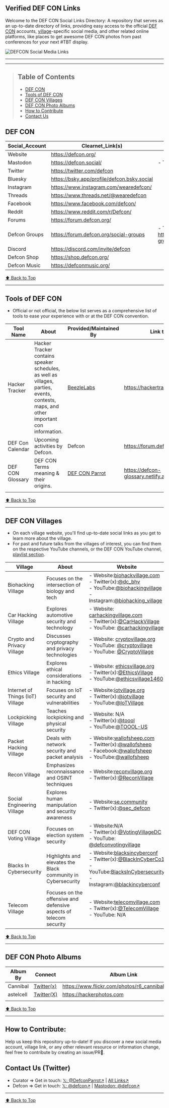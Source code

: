 ## Verified DEF CON Links

Welcome to the DEF CON Social Links Directory: A repository that serves as an up-to-date directory of links, providing easy access to the official [DEF CON](https://defcon.org) accounts, [village](https://defcon-glossary.netlify.app/)-specific social media, and other related online platforms, like places to get awesome DEF CON photos from past conferences for your next #TBT display.

![DEFCON Social Media Links](https://github.com/DefconParrot/Defcon-links/assets/30528167/db5b0c88-05be-4728-be7f-c90fd3c858f7)

---

---

> ## Table of Contents</h2></b>
>
> - [DEF CON](#def-con)
> - [Tools of DEF CON](#tools-of-def-con)
> - [DEF CON Villages](#def-con-villages)
> - [DEF CON Photo Albums](#def-con-photo-albums)
> - [How to Contribute](#how-to-contribute)
> - [Contact Us](#contact-us-twitter)

## DEF CON

| Social_Account | Clearnet_Link(s)                            | Specialized_Link(s)                                                                         |
| -------------- | ------------------------------------------- | ------------------------------------------------------------------------------------------- |
| Website        | https://defcon.org/                         |                                                                                             |
| Mastodon       | https://defcon.social/                      | - Tor: https://zpj4sjt4a5ah53s34utu2xhs7owdmgknc3xzvv6chpiodw5rdknkzbid.onion/              |
| Twitter        | https://twitter.com/defcon                  |                                                                                             |
| Bluesky        | https://bsky.app/profile/defcon.bsky.social |                                                                                             |
| Instagram      | https://www.instagram.com/wearedefcon/      |                                                                                             |
| Threads        | https://www.threads.net/@wearedefcon        |                                                                                             |
| Facebook       | https://www.facebook.com/defcon/            |                                                                                             |
| Reddit         | https://www.reddit.com/r/Defcon/            |                                                                                             |
| Forums         | https://forum.defcon.org/                   |                                                                                             |
| Defcon Groups  | https://forum.defcon.org/social-groups      | - Tor: https://ezdhgsy2aw7zg54z6dqsutrduhl22moami5zv2zt6urr6vub7gs6wfad.onion/social-groups |
| Discord        | https://discord.com/invite/defcon           |                                                                                             |
| Defcon Shop    | https://shop.defcon.org/                    |                                                                                             |
| Defcon Music   | https://defconmusic.org/                    |                                                                                             |


[⬆ Back to Top](#top)

---

## Tools of DEF CON

- Official or not official, the below list serves as a comprehensive list of tools to ease your experience with or at the DEF CON convention.

| Tool Name        | About                                                                                                                                     | Provided/Maintained By                           | Link to Tool                         |
| ---------------- | ----------------------------------------------------------------------------------------------------------------------------------------- | ------------------------------------------------ | ------------------------------------ |
| Hacker Tracker   | Hacker Tracker contains speaker schedules, as well as villages, parties, events, contests, maps, and other important con information. | [BeezleLabs](https://github.com/BeezleLabs)      | https://hackertracker.app/           |
| DEF Con Calendar | Upcoming activities by Defcon.                                                                                                            | Defcon                                           | https://forum.defcon.org/calendar    |
| DEF CON Glossary | DEF CON Terms meaning & their origins.                                                                                                    | [DEF CON Parrot](https://linktr.ee/defconparrot) | https://defcon-glossary.netlify.app/ |
|                  |                                                                                                                                           |                                                  |


[⬆ Back to Top](#top)

---

## DEF CON Villages

- On each village website, you'll find up-to-date social links as you get to learn more about the village.
- For past and future talks from the villages of interest, you can find them on the respective YouTube channels, or the DEF CON YouTube channel, [playlist section](https://www.youtube.com/@DEFCONConference/playlists).

| Village                          | About                                                              | Website                                                                                                                                                                                                                                                                                                                |
|----------------------------------|--------------------------------------------------------------------|------------------------------------------------------------------------------------------------------------------------------------------------------------------------------------------------------------------------------------------------------------------------------------------------------------------------|
| Biohacking Village               | Focuses on the intersection of biology and tech                    | - Website:[biohackvillage.com](https://www.biohackvillage.com/) <br> - Twitter(x):[@dc_bhv](http://twitter.com/dc_bhv) </br> - YouTube:[@biohackingvillage](http://youtube.com/biohackingvillage) <br> - Instagram:[@biohacking_village](https://www.instagram.com/biohacking_village/)                                |
| Car Hacking Village              | Explores automotive security and technology                        | - Website: [carhackingvillage.com](https://www.carhackingvillage.com/) <br> - Twitter(x):[@CarHackVillage](https://twitter.com/CarHackVillage/) <br> - YouTube: [@carhackingvillage](http://youtube.com/@carhackingvillage)                                                                                            |
| Crypto and Privacy Village       | Discusses cryptography and privacy technologies                    | - Website: [cryptovillage.org](https://cryptovillage.org/) <br> - YouTube: [@cryptovillage](https://twitter.com/cryptovillage) <br> - YouTube: [@CryptoVillage](https://www.youtube.com/@CryptoVillage)                                                                                                                |
| Ethics Village                   | Explores ethical considerations in hacking                         | - Website: [ethicsvillage.org](https://ethicsvillage.org/) <br> - Twitter(x):[@EthicsVillage](https://twitter.com/EthicsVillage) <br> - YouTube:[@ethicsvillage1460](https://www.youtube.com/@ethicsvillage1460)                                                                                                       |
| Internet of Things (IoT) Village | Focuses on IoT security and vulnerabilities                        | - Website:[iotvillage.org](https://www.iotvillage.org/) <br> - Twitter(x):[@iotvillage](https://twitter.com/iotvillage) <br> - YouTube:[@IoTVillage](https://www.youtube.com/c/IoTVillage/)                                                                                                                            |
| Lockpicking Village              | Teaches lockpicking and physical security                          | - Website: N/A <br> - Twitter(x):[@toool](https://twitter.com/toool) <br> - YouTube:[@TOOOL-US](https://youtube.com/c/TOOOL-US)                                                                                                                                                                                        |
| Packet Hacking Village           | Deals with network security and packet analysis                    | - Website:[wallofsheep.com](https://www.wallofsheep.com/) <br> - Twitter(x):[@wallofsheep](https://twitter.com/wallofsheep) <br> - Facebook:[@wallofsheep](https://www.facebook.com/wallofsheep) <br> - YouTube:[@wallofsheep](https://youtube.com/wallofsheep)                                                        |
| Recon Village                    | Emphasizes reconnaissance and OSINT techniques                     | - Website:[reconvillage.org](https://reconvillage.org/) <br> - Twitter(x):[@ReconVillage](https://twitter.com/ReconVillage)                                                                                                                                                                                            |
| Social Engineering Village       | Explores human manipulation and security awareness                 | - Website:[se.community](https://www.se.community/) <br> - Twitter(x):[@sec_defcon](https://twitter.com/sec_defcon)                                                                                                                                                                                                    |
| DEF CON Voting Village           | Focuses on election system security                                | - Website:N/A <br> - Twitter(x):[@VotingVillageDC](https://twitter.com/VotingVillageDC) <br> - YouTube: [@defconvotingvillage](https://www.youtube.com/@defconvotingvillage)                                                                                                                                           |
| Blacks In Cybersecurity          | Highlights and elevates the Black community in Cybersecurity       | - Website:[blacksincyberconf](https://www.blacksincyberconf.com/) <br> - Twitter(x):[@BlackInCyberCo1](https://twitter.com/BlackInCyberCo1) <br> - YouTube:[BlacksInCybersecurity](https://www.youtube.com/@BlacksInCybersecurity) <br> - Instagram:[@blackincyberconf](https://www.instagram.com/blackincyberconf/) |
| Telecom Village                  | Focuses on the offensive and defensive aspects of telecom security | - Website:[telecomvillage.com](http://telecomvillage.com/) <br> - Twitter(x):[@TelecomVillage](https://twitter.com/TelecomVillage) <br> - YouTube: N/A                                                                                                                                                                 |


[⬆ Back to Top](#top)

---

## DEF CON Photo Albums

| Album By  | Connect                                    | Album Link                                                              |
| --------- | ------------------------------------------ | ----------------------------------------------------------------------- |
| Cannibal  | [Twitter(x)](https://twitter.com/Cannibal) | https://www.flickr.com/photos/r6_cannibal/albums/                       |
| astelcell | [Twitter(X)](https://twitter.com/astcell)  | https://hackerphotos.com                                                |
|           |                                            |

[⬆ Back to Top](#top)

---

## How to Contribute:

Help us keep this repository up-to-date! If you discover a new social media account, village link, or any other relevant resource or information change, feel free to contribute by creating an issue/PR💛.

## Contact Us (Twitter)

- Curator => Get in touch: [𝕏: @DefconParrot↗](https://twitter.com/DefconParrot) | [All Links↗](https://linktr.ee/defconparrot)
- Defcon => Get in touch: [𝕏: @defcon↗](https://twitter.com/defcon) | [Mastodon: @defcon↗](https://defcon.social/@defcon)

---

[⬆ Back to Top](#top)
